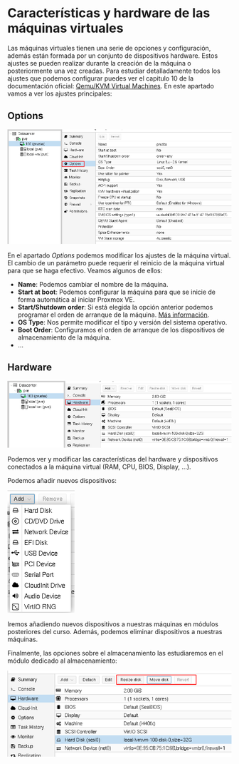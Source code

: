 # Características y hardware de las máquinas virtuales

Las máquinas virtuales tienen una serie de opciones y configuración, además están formada por un conjunto de dispositivos hardware. Estos ajustes se pueden realizar durante la creación de la máquina o posteriormente una vez creadas. Para estudiar detalladamente todos los ajustes que podemos configurar puedes ver el capitulo 10 de la documentación oficial: [Qemu/KVM Virtual Machines](https://pve.proxmox.com/pve-docs/pve-admin-guide.html#chapter_virtual_machines). En este apartado vamos a ver los ajustes principales:

## Options

![options](img/options.png)

En el apartado *Options* podemos modificar los ajustes de la máquina virtual. El cambio de un parámetro puede requerir el reinicio de la máquina virtual para que se haga efectivo. Veamos algunos de ellos:

* **Name**: Podemos cambiar el nombre de la máquina.
* **Start at boot**: Podemos configurar la máquina para que se inicie de forma automática al iniciar Proxmox VE.
* **Start/Shutdown order**: Si está elegida la opción anterior podemos programar el orden de arranque de la máquina. [Más información](https://pve.proxmox.com/pve-docs/chapter-qm.html#qm_startup_and_shutdown).
* **OS Type**: Nos permite modificar el tipo y versión del sistema operativo.
* **Boot Order**: Configuramos el orden de arranque de los dispositivos de almacenamiento de la máquina.
* ...

## Hardware

![hardware](img/hardware.png)   

Podemos ver y modificar  las características del hardware y dispositivos conectados a la máquina virtual (RAM, CPU, BIOS, Display, ...).

Podemos añadir nuevos dispositivos:

![hardware](img/hardware2.png)   

Iremos añadiendo nuevos dispositivos a nuestras máquinas en módulos posteriores del curso. Además, podemos eliminar dispositivos a nuestras máquinas.

Finalmente, las opciones sobre el almacenamiento las estudiaremos en el módulo dedicado al almacenamiento:

![hardware](img/hardware3.png)   

